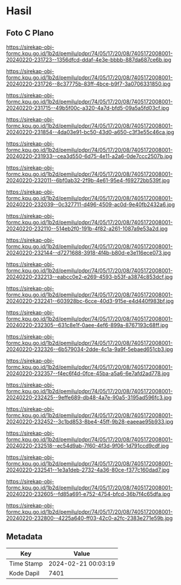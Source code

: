 # Hasil

## Foto C Plano

https://sirekap-obj-formc.kpu.go.id/1b2d/pemilu/pdpr/74/05/17/20/08/7405172008001-20240220-231723--1356dfcd-ddaf-4e3e-bbbb-887da687ce6b.jpg

https://sirekap-obj-formc.kpu.go.id/1b2d/pemilu/pdpr/74/05/17/20/08/7405172008001-20240220-231726--8c37775b-83ff-4bce-b9f7-3a0706331850.jpg

https://sirekap-obj-formc.kpu.go.id/1b2d/pemilu/pdpr/74/05/17/20/08/7405172008001-20240220-231715--49b5f00c-a320-4a7d-bfd5-09a5a5fd03cf.jpg

https://sirekap-obj-formc.kpu.go.id/1b2d/pemilu/pdpr/74/05/17/20/08/7405172008001-20240220-231854--4da03e91-bc50-43d0-a650-c3f3e55c46ca.jpg

https://sirekap-obj-formc.kpu.go.id/1b2d/pemilu/pdpr/74/05/17/20/08/7405172008001-20240220-231933--cea3d550-6d75-4e11-a2a6-0de7ccc2507b.jpg

https://sirekap-obj-formc.kpu.go.id/1b2d/pemilu/pdpr/74/05/17/20/08/7405172008001-20240220-232011--6bf0ab32-2f9b-4e61-95e4-f69272bb539f.jpg

https://sirekap-obj-formc.kpu.go.id/1b2d/pemilu/pdpr/74/05/17/20/08/7405172008001-20240220-232039--0c327711-d496-4509-ac0d-9e40fb2432a6.jpg

https://sirekap-obj-formc.kpu.go.id/1b2d/pemilu/pdpr/74/05/17/20/08/7405172008001-20240220-232110--514eb2f0-191b-4f82-a261-1087a9e53a2d.jpg

https://sirekap-obj-formc.kpu.go.id/1b2d/pemilu/pdpr/74/05/17/20/08/7405172008001-20240220-232144--d7271688-3918-4f4b-b80d-e3e116ece073.jpg

https://sirekap-obj-formc.kpu.go.id/1b2d/pemilu/pdpr/74/05/17/20/08/7405172008001-20240220-232213--eabcc0e2-e269-4593-b53f-a3874c853dcf.jpg

https://sirekap-obj-formc.kpu.go.id/1b2d/pemilu/pdpr/74/05/17/20/08/7405172008001-20240220-232241--603928bc-6cce-40d3-915e-e4d440f983bf.jpg

https://sirekap-obj-formc.kpu.go.id/1b2d/pemilu/pdpr/74/05/17/20/08/7405172008001-20240220-232305--631c8e1f-0aee-4ef6-899a-8767193c68ff.jpg

https://sirekap-obj-formc.kpu.go.id/1b2d/pemilu/pdpr/74/05/17/20/08/7405172008001-20240220-232326--6b579034-2dde-4c1a-9a9f-5ebaed651cb3.jpg

https://sirekap-obj-formc.kpu.go.id/1b2d/pemilu/pdpr/74/05/17/20/08/7405172008001-20240220-232357--f4ec6f4d-0fce-45ba-a5a6-6e7afd2ad778.jpg

https://sirekap-obj-formc.kpu.go.id/1b2d/pemilu/pdpr/74/05/17/20/08/7405172008001-20240220-232425--9effe689-db48-4a7e-90a5-3195ad596fc3.jpg

https://sirekap-obj-formc.kpu.go.id/1b2d/pemilu/pdpr/74/05/17/20/08/7405172008001-20240220-232452--3c1bd853-8be4-45ff-9b28-eaeeae95b933.jpg

https://sirekap-obj-formc.kpu.go.id/1b2d/pemilu/pdpr/74/05/17/20/08/7405172008001-20240220-232518--ec54d9ab-7f60-4f3d-9f06-1d791ccd9cdf.jpg

https://sirekap-obj-formc.kpu.go.id/1b2d/pemilu/pdpr/74/05/17/20/08/7405172008001-20240220-232541--1e3a1deb-2732-4a36-80ce-f377c160dad7.jpg

https://sirekap-obj-formc.kpu.go.id/1b2d/pemilu/pdpr/74/05/17/20/08/7405172008001-20240220-232605--fd85a691-e752-4754-bfcd-36b7f4c65dfa.jpg

https://sirekap-obj-formc.kpu.go.id/1b2d/pemilu/pdpr/74/05/17/20/08/7405172008001-20240220-232800--4225a640-ff03-42c0-a2fc-2383e271e59b.jpg


## Metadata

| Key        | Value               |
| ---------- | ------------------- |
| Time Stamp | 2024-02-21 00:03:19 |
| Kode Dapil | 7401                |



